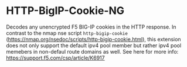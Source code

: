 # HTTP-BigIP-Cookie-NG
Decodes any unencrypted F5 BIG-IP cookies in the HTTP response. In contrast to the nmap nse script `http-bigip-cookie` (https://nmap.org/nsedoc/scripts/http-bigip-cookie.html), this extension does not only support the default ipv4 pool member but rather ipv4 pool memebers in non-defaul route domains as well. See here for more info: https://support.f5.com/csp/article/K6917